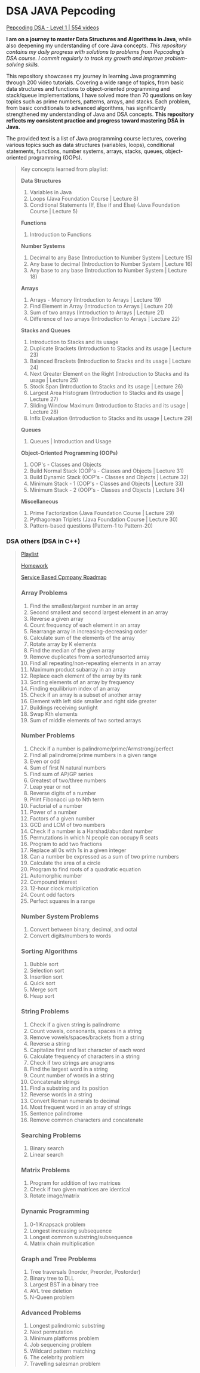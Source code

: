 # DSA JAVA Pepcoding
[Pepcoding DSA - Level 1 | 554 videos](https://www.youtube.com/playlist?list=PL-Jc9J83PIiFj7YSPl2ulcpwy-mwj1SSk)  

**I am on a journey to master Data Structures and Algorithms in Java**, while also deepening my understanding of core Java concepts. *This repository contains my daily progress with solutions to problems from Pepcoding’s DSA course. I commit regularly to track my growth and improve problem-solving skills.*  

This repository showcases my journey in learning Java programming through 200 video tutorials. Covering a wide range of topics, from basic data structures and functions to object-oriented programming and stack/queue implementations, I have solved more than 70 questions on key topics such as prime numbers, patterns, arrays, and stacks. Each problem, from basic conditionals to advanced algorithms, has significantly strengthened my understanding of Java and DSA concepts. **This repository reflects my consistent practice and progress toward mastering DSA in Java.**  

The provided text is a list of Java programming course lectures, covering various topics such as data structures (variables, loops), conditional statements, functions, number systems, arrays, stacks, queues, object-oriented programming (OOPs).

> Key concepts learned from playlist:
> 
> **Data Structures**
> 
> 1. Variables in Java
> 2. Loops (Java Foundation Course | Lecture 8)
> 3. Conditional Statements (If, Else if and Else) (Java Foundation Course | Lecture 5)
> 
> **Functions**
> 
> 1. Introduction to Functions
> 
> **Number Systems**
> 
> 1. Decimal to any Base (Introduction to Number System | Lecture 15)
> 2. Any base to decimal (Introduction to Number System | Lecture 16)
> 3. Any base to any base (Introduction to Number System | Lecture 18)
> 
> **Arrays**
> 
> 1. Arrays - Memory (Introduction to Arrays | Lecture 19)
> 2. Find Element in Array (Introduction to Arrays | Lecture 20)
> 3. Sum of two arrays (Introduction to Arrays | Lecture 21)
> 4. Difference of two arrays (Introduction to Arrays | Lecture 22)
> 
> **Stacks and Queues**
> 
> 1. Introduction to Stacks and its usage
> 2. Duplicate Brackets (Introduction to Stacks and its usage | Lecture 23)
> 3. Balanced Brackets (Introduction to Stacks and its usage | Lecture 24)
> 4. Next Greater Element on the Right (Introduction to Stacks and its usage | Lecture 25)
> 5. Stock Span (Introduction to Stacks and its usage | Lecture 26)
> 6. Largest Area Histogram (Introduction to Stacks and its usage | Lecture 27)
> 7. Sliding Window Maximum (Introduction to Stacks and its usage | Lecture 28)
> 8. Infix Evaluation (Introduction to Stacks and its usage | Lecture 29)
> 
> **Queues**
> 
> 1. Queues | Introduction and Usage
> 
> **Object-Oriented Programming (OOPs)**
> 
> 1. OOP's - Classes and Objects
> 2. Build Normal Stack (OOP's - Classes and Objects | Lecture 31)
> 3. Build Dynamic Stack (OOP's - Classes and Objects | Lecture 32)
> 4. Minimum Stack - 1 (OOP's - Classes and Objects | Lecture 33)
> 5. Minimum Stack - 2 (OOP's - Classes and Objects | Lecture 34)
> 
> **Miscellaneous**
> 
> 1. Prime Factorization (Java Foundation Course | Lecture 29)
> 2. Pythagorean Triplets (Java Foundation Course | Lecture 30)
> 3. Pattern-based questions (Pattern-1 to Pattern-20)
  
### DSA others (DSA in C++)
> [Playlist](https://www.youtube.com/playlist?list=PLQEaRBV9gAFu4ovJ41PywklqI7IyXwr01)
> 
> [Homework](https://drive.google.com/drive/folders/1N9UUtFHRe5a8h1vq3iEVEyvXM5sZDRHv)
> 
> [Service Based Cpmpany Roadmap](https://docs.google.com/document/d/1G5PaQZnAXNI7X26j-CBAMQY3x1E6_wEnUkLsLnkSGr4/edit)
> 
> ### Array Problems
> 1. Find the smallest/largest number in an array
> 2. Second smallest and second largest element in an array
> 3. Reverse a given array
> 4. Count frequency of each element in an array
> 5. Rearrange array in increasing-decreasing order
> 6. Calculate sum of the elements of the array
> 7. Rotate array by K elements
> 8. Find the median of the given array
> 9. Remove duplicates from a sorted/unsorted array
> 10. Find all repeating/non-repeating elements in an array
> 11. Maximum product subarray in an array
> 12. Replace each element of the array by its rank
> 13. Sorting elements of an array by frequency
> 14. Finding equilibrium index of an array
> 15. Check if an array is a subset of another array
> 16. Element with left side smaller and right side greater
> 17. Buildings receiving sunlight
> 18. Swap Kth elements
> 19. Sum of middle elements of two sorted arrays
> 
> ### Number Problems
> 1. Check if a number is palindrome/prime/Armstrong/perfect
> 2. Find all palindrome/prime numbers in a given range
> 3. Even or odd
> 4. Sum of first N natural numbers
> 5. Find sum of AP/GP series
> 6. Greatest of two/three numbers
> 7. Leap year or not
> 8. Reverse digits of a number
> 9. Print Fibonacci up to Nth term
> 10. Factorial of a number
> 11. Power of a number
> 12. Factors of a given number
> 13. GCD and LCM of two numbers
> 14. Check if a number is a Harshad/abundant number
> 15. Permutations in which N people can occupy R seats
> 16. Program to add two fractions
> 17. Replace all 0s with 1s in a given integer
> 18. Can a number be expressed as a sum of two prime numbers
> 19. Calculate the area of a circle
> 20. Program to find roots of a quadratic equation
> 21. Automorphic number
> 22. Compound interest
> 23. 12-hour clock multiplication
> 24. Count odd factors
> 25. Perfect squares in a range
> 
> ### Number System Problems
> 1. Convert between binary, decimal, and octal
> 2. Convert digits/numbers to words
> 
> ### Sorting Algorithms
> 1. Bubble sort
> 2. Selection sort
> 3. Insertion sort
> 4. Quick sort
> 5. Merge sort
> 6. Heap sort
> 
> ### String Problems
> 1. Check if a given string is palindrome
> 2. Count vowels, consonants, spaces in a string
> 3. Remove vowels/spaces/brackets from a string
> 4. Reverse a string
> 5. Capitalize first and last character of each word
> 6. Calculate frequency of characters in a string
> 7. Check if two strings are anagrams
> 8. Find the largest word in a string
> 9. Count number of words in a string
> 10. Concatenate strings
> 11. Find a substring and its position
> 12. Reverse words in a string
> 13. Convert Roman numerals to decimal
> 14. Most frequent word in an array of strings
> 15. Sentence palindrome
> 16. Remove common characters and concatenate
> 
> ### Searching Problems
> 1. Binary search
> 2. Linear search
> 
> ### Matrix Problems
> 1. Program for addition of two matrices
> 2. Check if two given matrices are identical
> 3. Rotate image/matrix
> 
> ### Dynamic Programming
> 1. 0-1 Knapsack problem
> 2. Longest increasing subsequence
> 3. Longest common substring/subsequence
> 4. Matrix chain multiplication
> 
> ### Graph and Tree Problems
> 1. Tree traversals (Inorder, Preorder, Postorder)
> 2. Binary tree to DLL
> 3. Largest BST in a binary tree
> 4. AVL tree deletion
> 5. N-Queen problem
> 
> ### Advanced Problems
> 1. Longest palindromic substring
> 2. Next permutation
> 3. Minimum platforms problem
> 4. Job sequencing problem
> 5. Wildcard pattern matching
> 6. The celebrity problem
> 7. Travelling salesman problem
> 